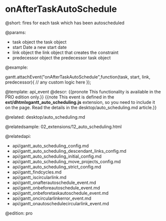 onAfterTaskAutoSchedule
=============

@short:
	fires for each task which has been autoscheduled

@params:
- task					object					the task object
- start					Date					a new start date
- link					object					the link object that creates the constraint 
- predecessor			object					the predecessor task object


@example:

gantt.attachEvent("onAfterTaskAutoSchedule",function(task, start, link, predecessor){
    // any custom logic here
});

@template:	api_event
@descr:
{{pronote This functionality is available in the PRO edition only.}}
{{note This event is defined in the **ext/dhtmlxgantt_auto_scheduling.js** extension, so you need to include it on the page. Read the details in the desktop/auto_scheduling.md article.}}


@related:
desktop/auto_scheduling.md

@relatedsample:
02_extensions/12_auto_scheduling.html

@relatedapi:

- api/gantt_auto_scheduling_config.md
- api/gantt_auto_scheduling_descendant_links_config.md
- api/gantt_auto_scheduling_initial_config.md
- api/gantt_auto_scheduling_move_projects_config.md
- api/gantt_auto_scheduling_strict_config.md
- api/gantt_findcycles.md
- api/gantt_iscircularlink.md
- api/gantt_onafterautoschedule_event.md
- api/gantt_onbeforeautoschedule_event.md
- api/gantt_onbeforetaskautoschedule_event.md
- api/gantt_oncircularlinkerror_event.md
- api/gantt_onautoschedulecircularlink_event.md

@edition:
pro
